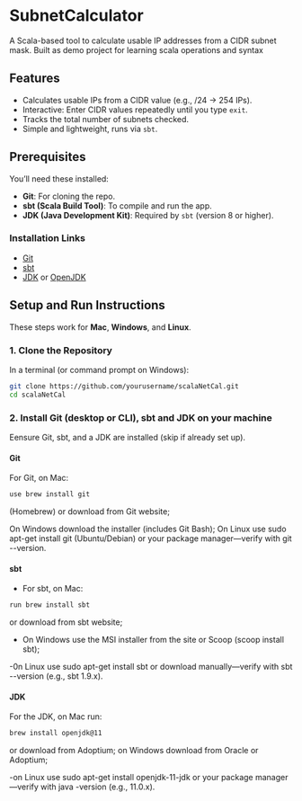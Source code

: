 # SubnetCalculator

A Scala-based tool to calculate usable IP addresses from a CIDR subnet mask. Built as demo project for learning scala operations and syntax

## Features
- Calculates usable IPs from a CIDR value (e.g., /24 → 254 IPs).
- Interactive: Enter CIDR values repeatedly until you type `exit`.
- Tracks the total number of subnets checked.
- Simple and lightweight, runs via `sbt`.

## Prerequisites
You’ll need these installed:
- **Git**: For cloning the repo.
- **sbt (Scala Build Tool)**: To compile and run the app.
- **JDK (Java Development Kit)**: Required by `sbt` (version 8 or higher).

### Installation Links
- [Git](https://git-scm.com/downloads)
- [sbt](https://www.scala-sbt.org/download.html)
- [JDK](https://www.oracle.com/java/technologies/javase-downloads.html) or [OpenJDK](https://adoptium.net/)

## Setup and Run Instructions

These steps work for **Mac**, **Windows**, and **Linux**.

### 1. Clone the Repository
In a terminal (or command prompt on Windows):
```bash
git clone https://github.com/yourusername/scalaNetCal.git
cd scalaNetCal
```

### 2. Install Git (desktop or CLI), sbt and JDK on your machine
Eensure Git, sbt, and a JDK are installed (skip if already set up). 

#### Git
For Git, on Mac:

```bash 
use brew install git
```
(Homebrew) or download from Git website; 

On Windows download the installer (includes Git Bash); 
On Linux use sudo apt-get install git (Ubuntu/Debian) or your package manager—verify with git --version. 

#### sbt
- For sbt, on Mac:
```bash
run brew install sbt 
```
or download from sbt website; 
- On Windows use the MSI installer from the site or Scoop (scoop install sbt); 

-0n Linux use sudo apt-get install sbt or download manually—verify with sbt --version (e.g., sbt 1.9.x). 

#### JDK
For the JDK, on Mac run:
```bash
brew install openjdk@11 
```
or download from Adoptium; on Windows download from Oracle or Adoptium; 

-on Linux use sudo apt-get install openjdk-11-jdk or your package manager—verify with java -version (e.g., 11.0.x).

